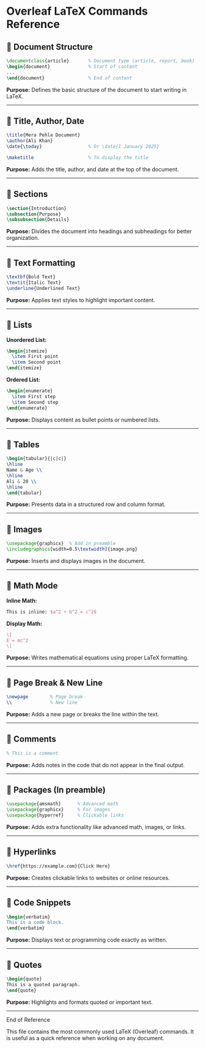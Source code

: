# Overleaf LaTeX Commands Reference


## 📄 Document Structure
```latex
\documentclass{article}       % Document type (article, report, book)
\begin{document}              % Start of content
...
\end{document}                % End of content
```
**Purpose:** Defines the basic structure of the document to start writing in LaTeX.

---

## 🔹 Title, Author, Date
```latex
\title{Mera Pehla Document}
\author{Ali Khan}
\date{\today}                 % Or \date{1 January 2025}

\maketitle                    % To display the title
```
**Purpose:** Adds the title, author, and date at the top of the document.

---

## 🔹 Sections
```latex
\section{Introduction}
\subsection{Purpose}
\subsubsection{Details}
```
**Purpose:** Divides the document into headings and subheadings for better organization.

---

## 🔹 Text Formatting
```latex
\textbf{Bold Text}
\textit{Italic Text}
\underline{Underlined Text}
```
**Purpose:** Applies text styles to highlight important content.

---

## 🔹 Lists
**Unordered List:**
```latex
\begin{itemize}
  \item First point
  \item Second point
\end{itemize}
```
**Ordered List:**
```latex
\begin{enumerate}
  \item First step
  \item Second step
\end{enumerate}
```
**Purpose:** Displays content as bullet points or numbered lists.

---

## 🔹 Tables
```latex
\begin{tabular}{|c|c|}
\hline
Name & Age \\
\hline
Ali & 20 \\
\hline
\end{tabular}
```
**Purpose:** Presents data in a structured row and column format.

---

## 🔹 Images
```latex
\usepackage{graphicx}  % Add in preamble
\includegraphics[width=0.5\textwidth]{image.png}
```
**Purpose:** Inserts and displays images in the document.

---

## 🔹 Math Mode
**Inline Math:**
```latex
This is inline: $a^2 + b^2 = c^2$
```
**Display Math:**
```latex
\[
E = mc^2
\]
```
**Purpose:** Writes mathematical equations using proper LaTeX formatting.

---

## 🔹 Page Break & New Line
```latex
\newpage        % Page break
\\              % New line
```
**Purpose:** Adds a new page or breaks the line within the text.

---

## 🔹 Comments
```latex
% This is a comment
```
**Purpose:** Adds notes in the code that do not appear in the final output.

---

## 🔹 Packages (In preamble)
```latex
\usepackage{amsmath}      % Advanced math
\usepackage{graphicx}     % For images
\usepackage{hyperref}     % Clickable links
```
**Purpose:** Adds extra functionality like advanced math, images, or links.

---

## 🔹 Hyperlinks
```latex
\href{https://example.com}{Click Here}
```
**Purpose:** Creates clickable links to websites or online resources.

---

## 🔹 Code Snippets
```latex
\begin{verbatim}
This is a code block.
\end{verbatim}
```
**Purpose:** Displays text or programming code exactly as written.

---

## 🔹 Quotes
```latex
\begin{quote}
This is a quoted paragraph.
\end{quote}
```
**Purpose:** Highlights and formats quoted or important text.

---

End of Reference

This file contains the most commonly used LaTeX (Overleaf) commands. It is useful as a quick reference when working on any document.
